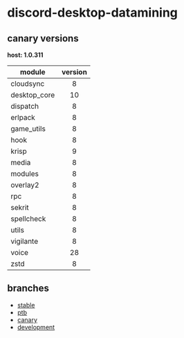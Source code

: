 # discord-desktop-datamining

## canary versions

**host: 1.0.311**

| module | version |
| ------ | :-----: |
| cloudsync | 8 |
| desktop_core | 10 |
| dispatch | 8 |
| erlpack | 8 |
| game_utils | 8 |
| hook | 8 |
| krisp | 9 |
| media | 8 |
| modules | 8 |
| overlay2 | 8 |
| rpc | 8 |
| sekrit | 8 |
| spellcheck | 8 |
| utils | 8 |
| vigilante | 8 |
| voice | 28 |
| zstd | 8 |

## branches

- [stable](https://github.com/OpenAsar/discord-desktop-datamining/tree/stable)
- [ptb](https://github.com/OpenAsar/discord-desktop-datamining/tree/ptb)
- [canary](https://github.com/OpenAsar/discord-desktop-datamining/tree/canary)
- [development](https://github.com/OpenAsar/discord-desktop-datamining/tree/development)